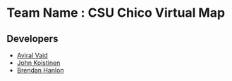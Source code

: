 # Team Name : CSU Chico Virtual Map 

## Developers

* [Aviral Vaid](https://github.com/avivaid)
* [John Koistinen](https//github.com/johnk-21)
* [Brendan Hanlon](https://github.com/Noxium) 
